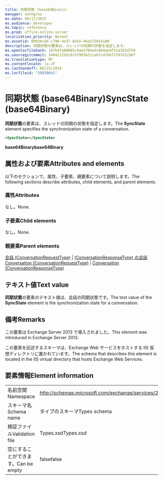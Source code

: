 ```yaml
---
title: 同期状態 (base64Binary)
manager: sethgros
ms.date: 09/17/2015
ms.audience: Developer
ms.topic: reference
ms.prod: office-online-server
localization_priority: Normal
ms.assetid: 89650cd4-c790-4a37-b5e5-46a57501e100
description: 同期状態の要素は、スレッドの同期の状態を指定します。
ms.openlocfilehash: 18fb4fe60085c9ae2f84adc0d4a6df514302d759
ms.sourcegitcommit: 34041125dc8c5f993b21cebfc4f8b72f0fd2cb6f
ms.translationtype: MT
ms.contentlocale: ja-JP
ms.lasthandoff: 06/25/2018
ms.locfileid: "19839641"
---
```

# <a name="syncstate-base64binary"></a><span data-ttu-id="b04f5-103">同期状態 (base64Binary)</span><span class="sxs-lookup"><span data-stu-id="b04f5-103">SyncState (base64Binary)</span></span>

<span data-ttu-id="b04f5-104">**同期状態**の要素は、スレッドの同期の状態を指定します。</span><span class="sxs-lookup"><span data-stu-id="b04f5-104">The **SyncState** element specifies the synchronization state of a conversation.</span></span> 
  
```XML
<SyncState></SyncState>
```

 <span data-ttu-id="b04f5-105">**base64Binary**</span><span class="sxs-lookup"><span data-stu-id="b04f5-105">**base64Binary**</span></span>
## <a name="attributes-and-elements"></a><span data-ttu-id="b04f5-106">属性および要素</span><span class="sxs-lookup"><span data-stu-id="b04f5-106">Attributes and elements</span></span>

<span data-ttu-id="b04f5-107">以下のセクションで、属性、子要素、親要素について説明します。</span><span class="sxs-lookup"><span data-stu-id="b04f5-107">The following sections describe attributes, child elements, and parent elements.</span></span>
  
### <a name="attributes"></a><span data-ttu-id="b04f5-108">属性</span><span class="sxs-lookup"><span data-stu-id="b04f5-108">Attributes</span></span>

<span data-ttu-id="b04f5-109">なし。</span><span class="sxs-lookup"><span data-stu-id="b04f5-109">None.</span></span>
  
### <a name="child-elements"></a><span data-ttu-id="b04f5-110">子要素</span><span class="sxs-lookup"><span data-stu-id="b04f5-110">Child elements</span></span>

<span data-ttu-id="b04f5-111">なし。</span><span class="sxs-lookup"><span data-stu-id="b04f5-111">None.</span></span>
  
### <a name="parent-elements"></a><span data-ttu-id="b04f5-112">親要素</span><span class="sxs-lookup"><span data-stu-id="b04f5-112">Parent elements</span></span>

<span data-ttu-id="b04f5-113">[会話 (ConversationRequestType)](conversation-conversationrequesttype.md) | [(ConversationResponseType) の会話](conversation-conversationresponsetype.md)</span><span class="sxs-lookup"><span data-stu-id="b04f5-113">[Conversation (ConversationRequestType)](conversation-conversationrequesttype.md) | [Conversation (ConversationResponseType)](conversation-conversationresponsetype.md)</span></span>
  
## <a name="text-value"></a><span data-ttu-id="b04f5-114">テキスト値</span><span class="sxs-lookup"><span data-stu-id="b04f5-114">Text value</span></span>

<span data-ttu-id="b04f5-115">**同期状態**の要素のテキスト値は、会話の同期状態です。</span><span class="sxs-lookup"><span data-stu-id="b04f5-115">The text value of the **SyncState** element is the synchronization state for a conversation.</span></span> 
  
## <a name="remarks"></a><span data-ttu-id="b04f5-116">備考</span><span class="sxs-lookup"><span data-stu-id="b04f5-116">Remarks</span></span>

<span data-ttu-id="b04f5-117">この要素は Exchange Server 2013 で導入されました。</span><span class="sxs-lookup"><span data-stu-id="b04f5-117">This element was introduced in Exchange Server 2013.</span></span>
  
<span data-ttu-id="b04f5-118">この要素を記述するスキーマは、Exchange Web サービスをホストする IIS 仮想ディレクトリに置かれています。</span><span class="sxs-lookup"><span data-stu-id="b04f5-118">The schema that describes this element is located in the IIS virtual directory that hosts Exchange Web Services.</span></span>
  
## <a name="element-information"></a><span data-ttu-id="b04f5-119">要素情報</span><span class="sxs-lookup"><span data-stu-id="b04f5-119">Element information</span></span>

|||
|:-----|:-----|
|<span data-ttu-id="b04f5-120">名前空間</span><span class="sxs-lookup"><span data-stu-id="b04f5-120">Namespace</span></span>  <br/> |http://schemas.microsoft.com/exchange/services/2006/types  <br/> |
|<span data-ttu-id="b04f5-121">スキーマ名</span><span class="sxs-lookup"><span data-stu-id="b04f5-121">Schema name</span></span>  <br/> |<span data-ttu-id="b04f5-122">タイプのスキーマ</span><span class="sxs-lookup"><span data-stu-id="b04f5-122">Types schema</span></span>  <br/> |
|<span data-ttu-id="b04f5-123">検証ファイル</span><span class="sxs-lookup"><span data-stu-id="b04f5-123">Validation file</span></span>  <br/> |<span data-ttu-id="b04f5-124">Types.xsd</span><span class="sxs-lookup"><span data-stu-id="b04f5-124">Types.xsd</span></span>  <br/> |
|<span data-ttu-id="b04f5-125">空にすることができます。</span><span class="sxs-lookup"><span data-stu-id="b04f5-125">Can be empty</span></span>  <br/> |<span data-ttu-id="b04f5-126">false</span><span class="sxs-lookup"><span data-stu-id="b04f5-126">false</span></span>  <br/> |
   

